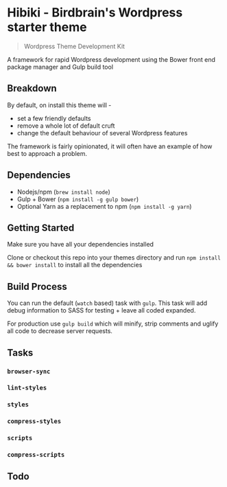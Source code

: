 # Hibiki - Birdbrain's Wordpress starter theme

> Wordpress Theme Development Kit

A framework for rapid Wordpress development using the Bower front end package manager and Gulp build tool

## Breakdown

By default, on install this theme will -

- set a few friendly defaults
- remove a whole lot of default cruft
- change the default behaviour of several Wordpress features

The framework is fairly opinionated, it will often have an example of how best to approach a problem.

## Dependencies

- Nodejs/npm (`brew install node`)
- Gulp + Bower (`npm install -g gulp bower`)
- Optional Yarn as a replacement to npm (`npm install -g yarn`)

## Getting Started

Make sure you have all your dependencies installed

Clone or checkout this repo into your themes directory and run `npm install && bower install` to install all the dependencies

## Build Process

You can run the default (`watch` based) task with `gulp`. This task will add debug information to SASS for testing + leave all coded expanded.

For production use `gulp build` which will minify, strip comments and uglify all code to decrease server requests.

## Tasks

### `browser-sync`

### `lint-styles`

### `styles`

### `compress-styles`

### `scripts`

### `compress-scripts`

## Todo
